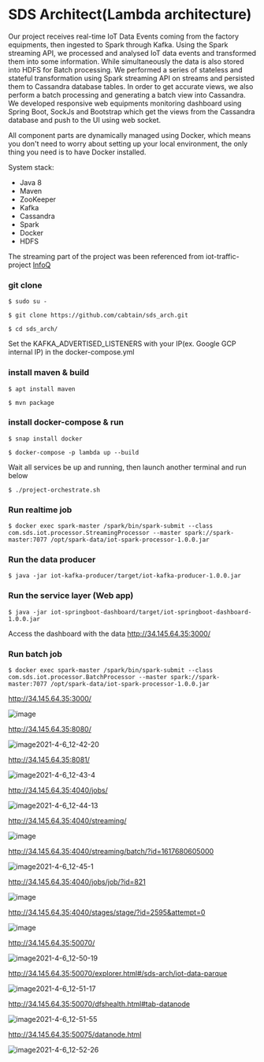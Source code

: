 # SDS Architect(Lambda architecture)


Our project receives real-time IoT Data Events coming from the factory equipments, 
then ingested to Spark through Kafka. Using the Spark streaming API, we processed and analysed 
IoT data events and transformed them into some information.
While simultaneously the data is also stored into HDFS for Batch processing. 
We performed a series of stateless and stateful transformation using Spark streaming API on 
streams and persisted them to Cassandra database tables. In order to get accurate views, 
we also perform a batch processing and generating a batch view into Cassandra.
We developed responsive web equipments monitoring dashboard using Spring Boot, 
SockJs and Bootstrap which get the views from the Cassandra database and push to the UI using web socket.


All component parts are dynamically managed using Docker, which means you don't need to worry 
about setting up your local environment, the only thing you need is to have Docker installed.

System stack:
- Java 8
- Maven
- ZooKeeper
- Kafka
- Cassandra
- Spark
- Docker
- HDFS


The streaming part of the project was been referenced from iot-traffic-project [InfoQ](https://www.infoq.com/articles/traffic-data-monitoring-iot-kafka-and-spark-streaming)


### git clone

`$ sudo su -`

`$ git clone https://github.com/cabtain/sds_arch.git`

`$ cd sds_arch/`

Set the KAFKA_ADVERTISED_LISTENERS with your IP(ex. Google GCP internal IP) in the docker-compose.yml

### install maven & build

`$ apt install maven`

`$ mvn package`


### install docker-compose & run

`$ snap install docker`

`$ docker-compose -p lambda up --build`

Wait all services be up and running, then launch another terminal and run below

`$ ./project-orchestrate.sh`

### Run realtime job

`$ docker exec spark-master /spark/bin/spark-submit --class com.sds.iot.processor.StreamingProcessor --master spark://spark-master:7077 /opt/spark-data/iot-spark-processor-1.0.0.jar`

### Run the data producer

`$ java -jar iot-kafka-producer/target/iot-kafka-producer-1.0.0.jar`

### Run the service layer (Web app)

`$ java -jar iot-springboot-dashboard/target/iot-springboot-dashboard-1.0.0.jar`

Access the dashboard with the data http://34.145.64.35:3000/

### Run batch job

`$ docker exec spark-master /spark/bin/spark-submit --class com.sds.iot.processor.BatchProcessor --master spark://spark-master:7077 /opt/spark-data/iot-spark-processor-1.0.0.jar`

http://34.145.64.35:3000/

![image](https://user-images.githubusercontent.com/1121859/120259825-9a704580-c2cf-11eb-8602-974a85595851.png)


http://34.145.64.35:8080/


![image2021-4-6_12-42-20](https://user-images.githubusercontent.com/1121859/118780764-56d90d00-b8c7-11eb-840e-54743d910e05.png)

http://34.145.64.35:8081/

![image2021-4-6_12-43-4](https://user-images.githubusercontent.com/1121859/118780839-6eb09100-b8c7-11eb-888e-82c641393951.png)

http://34.145.64.35:4040/jobs/

![image2021-4-6_12-44-13](https://user-images.githubusercontent.com/1121859/118780952-89830580-b8c7-11eb-9fe2-648ce2624849.png)

http://34.145.64.35:4040/streaming/

![image](https://user-images.githubusercontent.com/1121859/120272546-3d34be00-c2e8-11eb-9070-04b128cd821c.png)

http://34.145.64.35:4040/streaming/batch/?id=1617680605000

![image2021-4-6_12-45-1](https://user-images.githubusercontent.com/1121859/118781094-a6b7d400-b8c7-11eb-96c7-a1de5cdfee99.png)

http://34.145.64.35:4040/jobs/job/?id=821

![image](https://user-images.githubusercontent.com/1121859/120272742-81c05980-c2e8-11eb-9c59-4e5432246add.png)

http://34.145.64.35:4040/stages/stage/?id=2595&attempt=0

![image](https://user-images.githubusercontent.com/1121859/120272406-0363b780-c2e8-11eb-9475-5f14cfff92e8.png)

http://34.145.64.35:50070/

![image2021-4-6_12-50-19](https://user-images.githubusercontent.com/1121859/118781268-d8309f80-b8c7-11eb-97a8-305c2fb902e1.png)

http://34.145.64.35:50070/explorer.html#/sds-arch/iot-data-parque

![image2021-4-6_12-51-17](https://user-images.githubusercontent.com/1121859/118781346-eda5c980-b8c7-11eb-8e96-145ac512b9f5.png)

http://34.145.64.35:50070/dfshealth.html#tab-datanode

![image2021-4-6_12-51-55](https://user-images.githubusercontent.com/1121859/118781408-01513000-b8c8-11eb-9076-902671c15892.png)

http://34.145.64.35:50075/datanode.html

![image2021-4-6_12-52-26](https://user-images.githubusercontent.com/1121859/118781502-175ef080-b8c8-11eb-89ca-e8d12ac087c4.png)




